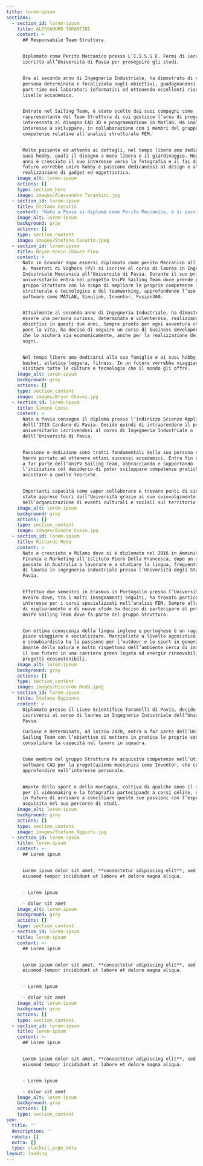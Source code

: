 ```yaml
---
title: lorem-ipsum
sections:
  - section_id: lorem-ipsum
    title: ALESSANDRO TARANTINI
    content: >
      ## Responsabile Team Struttura


      Diplomato come Perito Meccanico presso L’I.I.S.S E. Fermi di Lecce, si è
      iscritto all’Università di Pavia per proseguire gli studi.


      Ora al secondo anno di Ingegneria Industriale, ha dimostrato di essere una
      persona determinata e focalizzata sugli obiettivi, guadagnandosi un
      part-time nei laboratori informatici ed ottenendo eccellenti risultati a
      livello accademico.


      Entrato nel Sailing Team, è stato scelto dai suoi compagni come
      rappresentante del Team Struttura di cui gestisce l’area di progetto
      interessata al disegno CAD 3D e programmazione in Matlab. Ha inoltre
      interesse a sviluppare, in collaborazione con i membri del gruppo, le
      competenze relative all’analisi strutturale FEM.


      Molto paziente ed attento ai dettagli, nel tempo libero ama dedicarsi ai
      suoi hobby, quali il disegno a mano libera e il giardinaggio. Negli ultimi
      anni è cresciuto il suo interesse verso la fotografia e il fai da te e in
      futuro vorrebbe unire hobby e passione dedicandosi al design e alla
      realizzazione di gadget ed oggettistica.
    image_alt: lorem-ipsum
    actions: []
    type: section_hero
    image: images/Alessandro Tarantini.jpg
  - section_id: lorem-ipsum
    title: Stefano Cesarin
    content: "Nato a Pavia si diploma come Perito Meccanico, e si iscrive all'Università di Pavia per continuare gli studi in ambito tecnico.\nAttualmente è al terzo anno di Ingegneria Industriale Meccanica e prossimo alla laurea. Entra a far parte dell’UniPV Sailing Team fin dalla\nnascita del progetto. Come membro \_\_\_ del team Struttura ha studiato la cinematica del meccanismo di controllo del volo, per poi occuparsi degli organi di collegamento della deriva, studio che sarà parte integrante della sua tesi di laurea.\n\nRagazzo motivato e ambizioso con tanta voglia di mettersi in gioco, nel tempo libero si dedica allo sport e all’organizzazione di eventi socio-culturali per i giovani di Pavia, ottenendo anche in questi ambiti ottimi risultati e grosse soddisfazioni. Ha svolto un corso di formazione da animatore, ruolo che ha praticato in oratori e campi estivi per ragazzi delle scuole medie.\n"
    image_alt: lorem-ipsum
    background: gray
    actions: []
    type: section_content
    image: images/Stefano Cesarin.jpeg
  - section_id: lorem-ipsum
    title: Bryan Kevin Chàvez Pino
    content: >
      Nato in Ecuador dopo essersi diplomato come perito Meccanico all'istituto
      A. Maserati di Voghera (PV) si iscrive al corso di laurea in Ingegneria
      Industriale Meccanica all'Università di Pavia. Durante il suo primo anno
      universitario entra nel progetto UniPV Sailing Team dove prende parte al
      gruppo Struttura con lo scopo di ampliare le proprie competenze in ambito
      strutturale e tecnologico e del teamworking, approfondendo l’uso di
      software come MATLAB, Simulink, Inventor, Fusion360.


      Attualmente al secondo anno di Ingegneria Industriale, ha dimostrato di
      essere una persona curiosa, determinata e volenterosa, realizzando i suoi
      obiettivi in questi due anni. Sempre pronto per ogni avventura che gli
      pone la vita, ha deciso di seguire un corso di business developer online
      che lo aiuterà sia economicamente, anche per la realizzazione dei propri
      sogni. 


      Nel tempo libero ama dedicarsi alla sua famiglia e ai suoi hobby, come il
      basket, atletica leggera, fitness. In un futuro vorrebbe viaggiare e
      visitare tutte le culture e tecnologie che il mondo gli offre.
    image_alt: lorem-ipsum
    background: gray
    actions: []
    type: section_content
    image: images/Bryan Chavez.jpg
  - section_id: lorem-ipsum
    title: Simone Cossu
    content: >
      Nato a Pavia consegue il diploma presso l’indirizzo Scienze Applicate
      delll’ITIS Cardano di Pavia. Decide quindi di intraprendere il percorso
      universitario iscrivendosi al corso di Ingegneria Industriale o
      delll’Università di Pavia.


      Passione e dedizione sono tratti fondamentali della sua persona che lo
      hanno portato ad ottenere ottimi successi accademici. Entra fin da subito
      a far parte dell’UniPV Sailing Team, abbracciando e supportando
      l’iniziativa col desiderio di poter sviluppare competenze pratiche da
      accostare a quelle teoriche.


      Importanti capacità come saper collaborare e trovare punti di sintesi sono
      state apprese fuori dall’Università grazie al suo coinvolgimento
      nell’organizzazione di eventi culturali e sociali sul territorio pavese.
    image_alt: lorem-ipsum
    background: gray
    actions: []
    type: section_content
    image: images/Simone Cossu.jpg
  - section_id: lorem-ipsum
    title: Riccardo Meda
    content: >
      Nato e cresciuto a Milano dove si è diplomato nel 2016 in Amministrazione
      Finanza e Marketing all’istituto Piero Della Francesca, dopo un anno
      passato in Australia a lavorare e a studiare la lingua, frequenta il corso
      di laurea in ingegneria industriale presso l’Università degli Studi di
      Pavia.


      Effettua due semestri in Erasmus in Portogallo presso l’Università di
      Aveiro dove, tra i molti insegnamenti seguiti, ha trovato particolare
      interesse per i corsi specializzati nell’analisi FEM. Sempre alla ricerca
      di miglioramento e di nuove sfide ha deciso di partecipare al progetto
      UniPV Sailing Team dove fa parte del gruppo Struttura.


      Con ottima conoscenza della lingua inglese e portoghese è un ragazzo a cui
      piace viaggiare e socializzare. Marzialista a livello agonistico, surfista
      e snowboardista ha la passione per l’outdoor e lo sport in generale.
      Amante della natura e molto rispettoso dell’ambiente cerca di indirizzare
      il suo futuro in una carriera green legata ad energie rinnovabili e a
      progetti ecosostenibili.
    image_alt: lorem-ipsum
    background: gray
    actions: []
    type: section_content
    image: images/Riccardo Meda.jpeg
  - section_id: lorem-ipsum
    title: Stefano Oggionni
    content: >
      Diplomato presso il Liceo Scientifico Taramelli di Pavia, decide di
      iscriversi al corso di laurea in Ingegneria Industriale dell’Università di
      Pavia.

      Curioso e determinato, ad inizio 2020, entra a far parte dell’UniPV
      Sailing Team con l’obiettivo di mettere in pratica le proprie conoscenze e
      consolidare la capacità nel lavoro in squadra. 


      Come membro del gruppo Struttura ha acquisito competenze nell’utilizzo di
      software CAD per la progettazione meccanica come Inventor, che continua ad
      approfondire nell’interesse personale.


      Amante dello sport e della montagna, coltiva da qualche anno il suo hobby
      per il videomaking e la fotografia partecipando a corsi online, con l’idea
      in futuro di arrivare a conciliare queste sue passioni con l’esperienza
      acquisita nel suo percorso di studi.
    image_alt: lorem-ipsum
    background: gray
    actions: []
    type: section_content
    image: images/Stefano_Oggioni.jpg
  - section_id: lorem-ipsum
    title: lorem-ipsum
    content: >-
      ## Lorem ipsum


      Lorem ipsum dolor sit amet, **consectetur adipiscing elit**, sed do
      eiusmod tempor incididunt ut labore et dolore magna aliqua.


      - Lorem ipsum

      - dolor sit amet
    image_alt: lorem-ipsum
    background: gray
    actions: []
    type: section_content
  - section_id: lorem-ipsum
    title: lorem-ipsum
    content: >-
      ## Lorem ipsum


      Lorem ipsum dolor sit amet, **consectetur adipiscing elit**, sed do
      eiusmod tempor incididunt ut labore et dolore magna aliqua.


      - Lorem ipsum

      - dolor sit amet
    image_alt: lorem-ipsum
    background: gray
    actions: []
    type: section_content
  - section_id: lorem-ipsum
    title: lorem-ipsum
    content: >-
      ## Lorem ipsum


      Lorem ipsum dolor sit amet, **consectetur adipiscing elit**, sed do
      eiusmod tempor incididunt ut labore et dolore magna aliqua.


      - Lorem ipsum

      - dolor sit amet
    image_alt: lorem-ipsum
    background: gray
    actions: []
    type: section_content
seo:
  title: ''
  description: ''
  robots: []
  extra: []
  type: stackbit_page_meta
layout: landing
---
```

